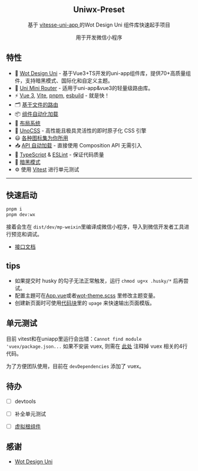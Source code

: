 <h2 align="center">
Uniwx-Preset
</h2>

<p align="center">基于 <a href="https://github.com/uni-helper/vitesse-uni-app"> vitesse-uni-app </a> 的Wot Design Uni 组件库快速起手项目</p>

<p align="center">
用于开发微信小程序
</p>

## 特性

- 🐂 [Wot Design Uni](https://github.com/Moonofweisheng/wot-design-uni) - 基于Vue3+TS开发的uni-app组件库，提供70+高质量组件，支持暗黑模式、国际化和自定义主题。
- 🎉 [Uni Mini Router](https://github.com/Moonofweisheng/uni-mini-router) - 适用于uni-app&vue3的轻量级路由库。
- ⚡️ [Vue 3](https://github.com/vuejs/core), [Vite](https://github.com/vitejs/vite), [pnpm](https://pnpm.io/), [esbuild](https://github.com/evanw/esbuild) - 就是快！
- 🗂 [基于文件的路由](./src/pages)
- 📦 [组件自动化加载](./src/components)
- 📑 [布局系统](./src/layouts)
- 🎨 [UnoCSS](https://github.com/unocss/unocss) - 高性能且极具灵活性的即时原子化 CSS 引擎
- 😃 [各种图标集为你所用](https://github.com/antfu/unocss/tree/main/packages/preset-icons)
- 📥 [API 自动加载](https://github.com/antfu/unplugin-auto-import) - 直接使用 Composition API 无需引入
- 🦾 [TypeScript](https://www.typescriptlang.org/) & [ESLint](https://eslint.org/) - 保证代码质量
- 🌛 [暗黑模式](./src/composables/useTheme.ts)
- ⚙️ 使用 [Vitest](https://github.com/vitest-dev/vitest) 进行单元测试

---

## 快速启动

```bash
pnpm i
pnpm dev:wx
```

接着会生在 `dist/dev/mp-weixin`里编译成微信小程序，导入到微信开发者工具进行预览和调试。

- [接口文档](https://7cyk5pz5mr.apifox.cn)

## tips

- 如果提交时 husky 的勾子无法正常触发，运行 `chmod ug+x .husky/*` 后再尝试。
- 配置主題可在[App.vue](./src/App.vue)或者[wot-theme.scss](./src/layouts/styles/wot-theme.scss) 里修改主题变量。
- 创建新页面时可使用[代码块](.vscode/uni.code-snippets)里的 `upage` 来快速输出页面模版。

## 单元测试

目前 vitest和在uniapp里运行会出错：`Cannot find module 'vuex/package.json...`
如果不安装 vuex, 则需在 [此处](./node_modules/@dcloudio/uni-h5-vite/dist/plugins/ssr.js) 注释掉 vuex 相关的4行代码。

为了方便团队使用，目前在 `devDependencies` 添加了 vuex。


## 待办

- [ ] devtools
- [ ] 补全单元测试
- [ ] [虚拟根组件](https://github.com/uni-ku/root)


## 感谢

- [Wot Design Uni](https://github.com/Moonofweisheng/wot-design-uni)
